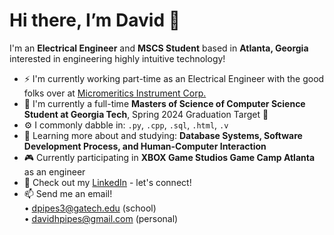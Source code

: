 <h1> Hi there, I’m David 👋 </h1>

I'm an **Electrical Engineer** and **MSCS Student** based in **Atlanta, Georgia** interested in engineering highly intuitive technology!
- ⚡️ I'm currently working part-time as an Electrical Engineer with the good folks over at [Micromeritics Instrument Corp.](https://www.micromeritics.com)
- 🐝 I'm currently a full-time **Masters of Science of Computer Science Student at Georgia Tech**, Spring 2024 Graduation Target 🎯
- ⚙️ I commonly dabble in: `.py`, `.cpp`, `.sql`, `.html`, `.v`
- 🌱 Learning more about and studying: **Database Systems, Software Development Process, and Human-Computer Interaction**
- 🎮 Currently participating in **XBOX Game Studios Game Camp Atlanta** as an engineer
- 👔 Check out my [LinkedIn](http://www.linkedin.com/in/dpipes3) - let's connect!
- 📫 Send me an email!<br />
• dpipes3@gatech.edu (school)<br />
• davidhpipes@gmail.com (personal)<br />

